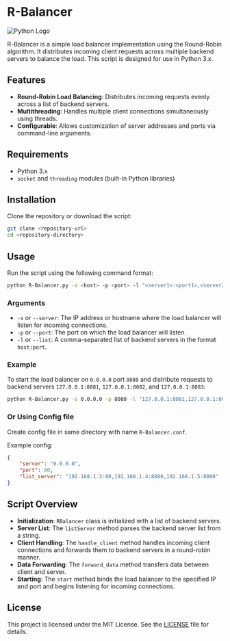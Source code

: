 # R-Balancer

![Python Logo](https://camo.githubusercontent.com/3c55df0eaf0804dba65a57bfd09fd26419a1bec537962d966ace4e4959b51f5a/687474703a2f2f466f7254686542616467652e636f6d2f696d616765732f6261646765732f6d6164652d776974682d707974686f6e2e737667)

R-Balancer is a simple load balancer implementation using the Round-Robin algorithm. It distributes incoming client requests across multiple backend servers to balance the load. This script is designed for use in Python 3.x.

## Features

- **Round-Robin Load Balancing**: Distributes incoming requests evenly across a list of backend servers.
- **Multithreading**: Handles multiple client connections simultaneously using threads.
- **Configurable**: Allows customization of server addresses and ports via command-line arguments.

## Requirements

- Python 3.x
- `socket` and `threading` modules (built-in Python libraries)

## Installation

Clone the repository or download the script:

```bash
git clone <repository-url>
cd <repository-directory>
```

## Usage

Run the script using the following command format:

```bash
python R-Balancer.py -s <host> -p <port> -l "<server1>:<port1>,<server2>:<port2>,..."
```

### Arguments

- `-s` or `--server`: The IP address or hostname where the load balancer will listen for incoming connections.
- `-p` or `--port`: The port on which the load balancer will listen.
- `-l` or `--list`: A comma-separated list of backend servers in the format `host:port`.

### Example

To start the load balancer on `0.0.0.0` port `8080` and distribute requests to backend servers `127.0.0.1:8081`, `127.0.0.1:8082`, and `127.0.0.1:8083`:

```bash
python R-Balancer.py -s 0.0.0.0 -p 8080 -l "127.0.0.1:8081,127.0.0.1:8082,127.0.0.1:8083"
```

### Or Using Config file

Create config file in same directory with name `R-Balancer.conf`.

Example config:

```json
{
    "server": "0.0.0.0",
    "port": 80,
    "list_server": "192.168.1.3:80,192.168.1.4:8080,192.168.1.5:8000"
}
```

## Script Overview

- **Initialization**: `RBalancer` class is initialized with a list of backend servers.
- **Server List**: The `listServer` method parses the backend server list from a string.
- **Client Handling**: The `handle_client` method handles incoming client connections and forwards them to backend servers in a round-robin manner.
- **Data Forwarding**: The `forward_data` method transfers data between client and server.
- **Starting**: The `start` method binds the load balancer to the specified IP and port and begins listening for incoming connections.

## License

This project is licensed under the MIT License. See the [LICENSE](LICENSE) file for details.
